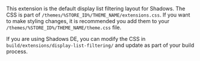 This extension is the default display list filtering layout for Shadows. The CSS is part of `/themes/%STORE_ID%/THEME_NAME/extensions.css`. If you want to make styling changes, it is recommended you add them to your `/themes/%STORE_ID%/THEME_NAME/theme.css` file.

If you are using Shadows DE, you can modify the CSS in `build/extensions/display-list-filtering/` and update as part of your build process.
